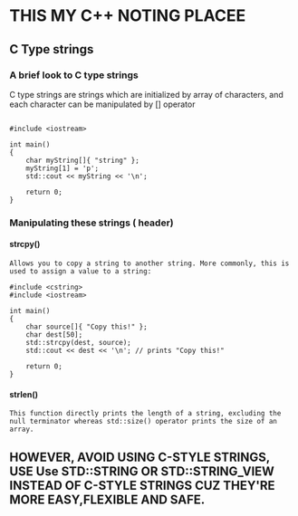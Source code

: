 # THIS MY C++ NOTING PLACEE
## C Type strings
### A brief look to C type strings
C type strings are strings which are initialized by array of characters, and each character can be manipulated by [] operator 
```

#include <iostream>

int main()
{
    char myString[]{ "string" };
    myString[1] = 'p';
    std::cout << myString << '\n';

    return 0;
}
```
### Manipulating these strings (<cstring> header)
#### strcpy()
    Allows you to copy a string to another string. More commonly, this is used to assign a value to a string:
```
#include <cstring>
#include <iostream>

int main()
{
    char source[]{ "Copy this!" };
    char dest[50];
    std::strcpy(dest, source);
    std::cout << dest << '\n'; // prints "Copy this!"

    return 0;
}
```
#### strlen()
    This function directly prints the length of a string, excluding the null terminator whereas std::size() operator prints the size of an array.
## HOWEVER, AVOID USING C-STYLE STRINGS, USE Use STD::STRING OR STD::STRING_VIEW INSTEAD OF C-STYLE STRINGS CUZ THEY'RE MORE EASY,FLEXIBLE AND SAFE.
